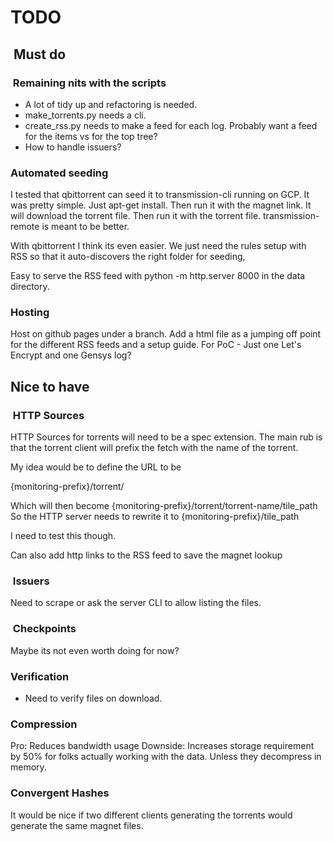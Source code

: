 
# TODO

##  Must do

###  Remaining nits with the scripts

* A lot of tidy up and refactoring is needed.
* make_torrents.py needs a cli.
* create_rss.py needs to make a feed for each log. Probably want a feed for the items vs for the top tree?
* How to handle issuers?

### Automated seeding

I tested that qbittorrent can seed it to transmission-cli running on GCP. It was pretty simple. Just apt-get install. Then run it with the magnet link. It will download the torrent  file. Then run it with the torrent file. transmission-remote is meant to be better.

With qbittorrent I think its even easier. We just need the rules setup with RSS so that it auto-discovers the right folder for seeding,

Easy to serve the RSS feed with python -m http.server 8000 in the data directory.

### Hosting

Host on github pages under a branch.
Add a html file as a jumping off point for the different RSS feeds and a setup guide.
For PoC - Just one Let's Encrypt and one Gensys log?

## Nice to have

###  HTTP Sources

HTTP Sources for torrents will need to be a spec extension. The main rub is that the torrent client will prefix the fetch with the name of the torrent.

My idea would be to define the URL to be

{monitoring-prefix}/torrent/

Which will then become {monitoring-prefix}/torrent/torrent-name/tile_path
So the HTTP server needs to rewrite it to {monitoring-prefix}/tile_path

I need to test this though.

Can also add http links to the RSS feed to save the magnet lookup

###  Issuers

Need to scrape or ask the server CLI to allow listing the files.

###  Checkpoints

Maybe its not even worth doing for now?

### Verification

* Need to verify files on download.

### Compression

Pro: Reduces bandwidth usage
Downside: Increases storage requirement by 50% for folks actually working with the data. Unless they decompress in memory.

### Convergent Hashes

It would be nice if two different clients generating the torrents would generate the same magnet files.
